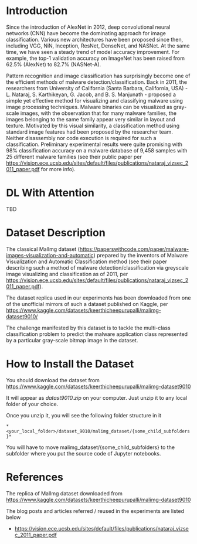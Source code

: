# Introduction

Since the introduction of AlexNet in 2012, deep convolutional neural networks (CNN) have become the dominating approach for image classification. Various new architectures have been proposed since then, including VGG, NiN, Inception, ResNet, DenseNet, and NASNet. At the same time, we have seen a steady trend of model accuracy improvement. For example, the top-1 validation accuracy on ImageNet has been raised from 62.5% (AlexNet) to 82.7% (NASNet-A).

Pattern recognition and image classification has surprisingly become one of the efficient methods of malware detection/classification. Back in 2011, the researchers from University of California (Santa Barbara, California, USA) - L. Nataraj, S. Karthikeyan, G. Jacob, and B. S. Manjunath - proposed a simple yet effective method for visualizing and classifying malware using image processing techniques. Malware binaries can be visualized as gray-scale images, with the observation that for many malware families, the images belonging to the same family appear very similar in layout and texture. Motivated by this visual similarity, a classification method using standard image features had been proposed by the researcher team. Neither disassembly nor code execution is required for such a classification. Preliminary experimental results were quite promising with 98% classification accuracy on a malware database of 9,458 samples with 25 different malware families (see their public paper per https://vision.ece.ucsb.edu/sites/default/files/publications/nataraj_vizsec_2011_paper.pdf for more info). 

# DL With Attention

TBD

# Dataset Description

The classical MalImg dataset (https://paperswithcode.com/paper/malware-images-visualization-and-automatic) prepared by the inventors of Malware Visualization and Automatic Classification method (see their paper describing such a method of malware detection/classification via greyscale image visualizing and classification as of 2011, per https://vision.ece.ucsb.edu/sites/default/files/publications/nataraj_vizsec_2011_paper.pdf). 

The dataset replica used in our experiments has been downloaded from one of the unofficial mirrors of such a dataset published on Kaggle, per https://www.kaggle.com/datasets/keerthicheepurupalli/malimg-dataset9010/ 

The challenge manifested by this dataset is to tackle the multi-class classification problem to predict the malware application class represented by a particular gray-scale bitmap image in the dataset.


# How to Install the Dataset

You should download the dataset from https://www.kaggle.com/datasets/keerthicheepurupalli/malimg-dataset9010

It will appear as *datast9010.zip* on your computer. Just unzip it to any local folder of your choice.

Once you unzip it, you will see the following folder structure in it

```*<your_local_folder>/dataset_9010/malimg_dataset/{some_child_subfolders}*```

You will have to move malimg_dataset/{some_child_subfolders} to the subfolder where you put the source code of Jupyter notebooks.


# References

The replica of MalImg dataset downloaded from https://www.kaggle.com/datasets/keerthicheepurupalli/malimg-dataset9010

The blog posts and articles referred / reused in the experiments are listed below

- https://vision.ece.ucsb.edu/sites/default/files/publications/nataraj_vizsec_2011_paper.pdf
